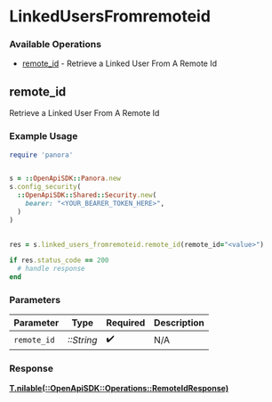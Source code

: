 # LinkedUsersFromremoteid


### Available Operations

* [remote_id](#remote_id) - Retrieve a Linked User From A Remote Id

## remote_id

Retrieve a Linked User From A Remote Id

### Example Usage

```ruby
require 'panora'


s = ::OpenApiSDK::Panora.new
s.config_security(
  ::OpenApiSDK::Shared::Security.new(
    bearer: "<YOUR_BEARER_TOKEN_HERE>",
  )
)

    
res = s.linked_users_fromremoteid.remote_id(remote_id="<value>")

if res.status_code == 200
  # handle response
end

```

### Parameters

| Parameter          | Type               | Required           | Description        |
| ------------------ | ------------------ | ------------------ | ------------------ |
| `remote_id`        | *::String*         | :heavy_check_mark: | N/A                |


### Response

**[T.nilable(::OpenApiSDK::Operations::RemoteIdResponse)](../../models/operations/remoteidresponse.md)**

